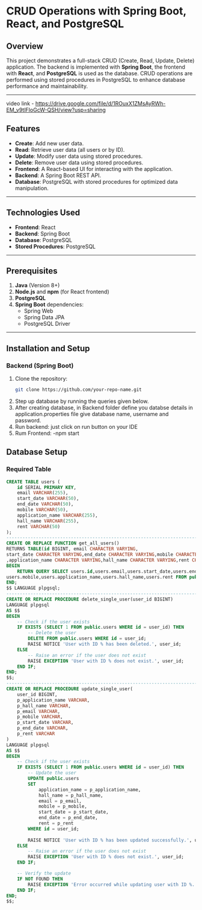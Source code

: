 # CRUD Operations with Spring Boot, React, and PostgreSQL

## Overview

This project demonstrates a full-stack CRUD (Create, Read, Update, Delete) application. The backend is implemented with **Spring Boot**, the frontend with **React**, and **PostgreSQL** is used as the database. CRUD operations are performed using stored procedures in PostgreSQL to enhance database performance and maintainability.

---
video link - https://drive.google.com/file/d/1ROuxX1ZMsAyRWh-EM_v9tlFIoGcW-QSH/view?usp=sharing

## Features

- **Create**: Add new user data.
- **Read**: Retrieve user data (all users or by ID).
- **Update**: Modify user data using stored procedures.
- **Delete**: Remove user data using stored procedures.
- **Frontend**: A React-based UI for interacting with the application.
- **Backend**: A Spring Boot REST API.
- **Database**: PostgreSQL with stored procedures for optimized data manipulation.

---

## Technologies Used

- **Frontend**: React
- **Backend**: Spring Boot
- **Database**: PostgreSQL
- **Stored Procedures**: PostgreSQL

---

## Prerequisites

1. **Java** (Version 8+)
2. **Node.js** and **npm** (for React frontend)
3. **PostgreSQL**
4. **Spring Boot** dependencies:
   - Spring Web
   - Spring Data JPA
   - PostgreSQL Driver

---

## Installation and Setup

### Backend (Spring Boot)

1. Clone the repository:
   ```bash
   git clone https://github.com/your-repo-name.git

   ```
2. Step up database by running the queries given below.
3. After creating database, in Backend folder define you databse details in application.properties file
   give database name, username and password. 
4.  Run backend:
   just click on run button on your IDE
5. Rum Frontend:
    -npm start

## Database Setup

### Required Table

```sql
CREATE TABLE users (
    id SERIAL PRIMARY KEY,
    email VARCHAR(255),
    start_date VARCHAR(50),
    end_date VARCHAR(50),
    mobile VARCHAR(50),
    application_name VARCHAR(255),
    hall_name VARCHAR(255),
    rent VARCHAR(50)
);
---------------------------------------------------------------------------------------------------------------------------------------
CREATE OR REPLACE FUNCTION get_all_users()
RETURNS TABLE(id BIGINT, email CHARACTER VARYING,
start_date CHARACTER VARYING,end_date CHARACTER VARYING,mobile CHARACTER VARYING
,application_name CHARACTER VARYING,hall_name CHARACTER VARYING,rent CHARACTER VARYING) AS $$
BEGIN
    RETURN QUERY SELECT users.id,users.email,users.start_date,users.end_date,
users.mobile,users.application_name,users.hall_name,users.rent FROM public.users ORDER BY users.id ASC;
END;
$$ LANGUAGE plpgsql;
-------------------------------------------------------------------------------------------------------------------------------------------------------------------------------------------------
CREATE OR REPLACE PROCEDURE delete_single_user(user_id BIGINT)
LANGUAGE plpgsql
AS $$
BEGIN
    -- Check if the user exists
    IF EXISTS (SELECT 1 FROM public.users WHERE id = user_id) THEN
        -- Delete the user
        DELETE FROM public.users WHERE id = user_id;
        RAISE NOTICE 'User with ID % has been deleted.', user_id;
    ELSE
        -- Raise an error if the user does not exist
        RAISE EXCEPTION 'User with ID % does not exist.', user_id;
    END IF;
END;
$$;
------------------------------------------------------------------------------------------------------------------------------------------------------------------------------------------
CREATE OR REPLACE PROCEDURE update_single_user(
    user_id BIGINT,
    p_application_name VARCHAR,
    p_hall_name VARCHAR,
    p_email VARCHAR,
    p_mobile VARCHAR,
    p_start_date VARCHAR,
    p_end_date VARCHAR,
    p_rent VARCHAR
)
LANGUAGE plpgsql
AS $$
BEGIN
    -- Check if the user exists
    IF EXISTS (SELECT 1 FROM public.users WHERE id = user_id) THEN
        -- Update the user
        UPDATE public.users 
        SET 
            application_name = p_application_name,
            hall_name = p_hall_name,
            email = p_email,
            mobile = p_mobile,
            start_date = p_start_date,
            end_date = p_end_date,
            rent = p_rent
        WHERE id = user_id;
        
        RAISE NOTICE 'User with ID % has been updated successfully.', user_id;
    ELSE
        -- Raise an error if the user does not exist
        RAISE EXCEPTION 'User with ID % does not exist.', user_id;
    END IF;

    -- Verify the update
    IF NOT FOUND THEN
        RAISE EXCEPTION 'Error occurred while updating user with ID %.', user_id;
    END IF;
END;
$$;
